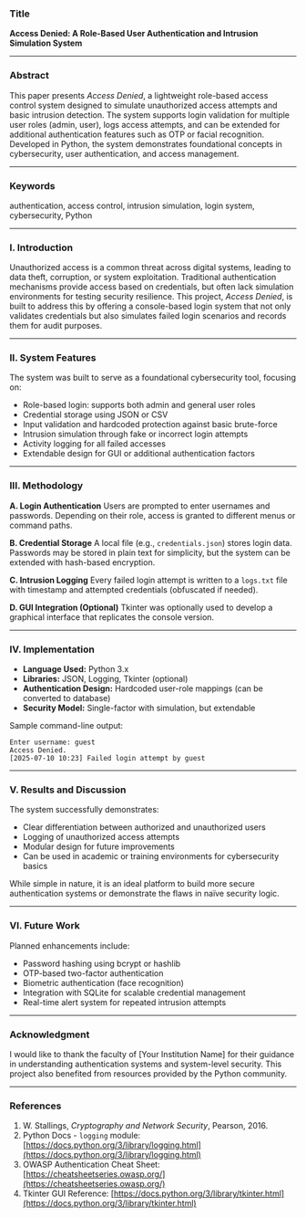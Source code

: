 
### **Title**

**Access Denied: A Role-Based User Authentication and Intrusion Simulation System**

---

### **Abstract**

This paper presents *Access Denied*, a lightweight role-based access control system designed to simulate unauthorized access attempts and basic intrusion detection. The system supports login validation for multiple user roles (admin, user), logs access attempts, and can be extended for additional authentication features such as OTP or facial recognition. Developed in Python, the system demonstrates foundational concepts in cybersecurity, user authentication, and access management.

---

### **Keywords**

authentication, access control, intrusion simulation, login system, cybersecurity, Python

---

### **I. Introduction**

Unauthorized access is a common threat across digital systems, leading to data theft, corruption, or system exploitation. Traditional authentication mechanisms provide access based on credentials, but often lack simulation environments for testing security resilience. This project, *Access Denied*, is built to address this by offering a console-based login system that not only validates credentials but also simulates failed login scenarios and records them for audit purposes.

---

### **II. System Features**

The system was built to serve as a foundational cybersecurity tool, focusing on:

* Role-based login: supports both admin and general user roles
* Credential storage using JSON or CSV
* Input validation and hardcoded protection against basic brute-force
* Intrusion simulation through fake or incorrect login attempts
* Activity logging for all failed accesses
* Extendable design for GUI or additional authentication factors

---

### **III. Methodology**

**A. Login Authentication**
Users are prompted to enter usernames and passwords. Depending on their role, access is granted to different menus or command paths.

**B. Credential Storage**
A local file (e.g., `credentials.json`) stores login data. Passwords may be stored in plain text for simplicity, but the system can be extended with hash-based encryption.

**C. Intrusion Logging**
Every failed login attempt is written to a `logs.txt` file with timestamp and attempted credentials (obfuscated if needed).

**D. GUI Integration (Optional)**
Tkinter was optionally used to develop a graphical interface that replicates the console version.

---

### **IV. Implementation**

* **Language Used:** Python 3.x
* **Libraries:** JSON, Logging, Tkinter (optional)
* **Authentication Design:** Hardcoded user-role mappings (can be converted to database)
* **Security Model:** Single-factor with simulation, but extendable

Sample command-line output:

```
Enter username: guest
Access Denied.
[2025-07-10 10:23] Failed login attempt by guest
```

---

### **V. Results and Discussion**

The system successfully demonstrates:

* Clear differentiation between authorized and unauthorized users
* Logging of unauthorized access attempts
* Modular design for future improvements
* Can be used in academic or training environments for cybersecurity basics

While simple in nature, it is an ideal platform to build more secure authentication systems or demonstrate the flaws in naïve security logic.

---

### **VI. Future Work**

Planned enhancements include:

* Password hashing using bcrypt or hashlib
* OTP-based two-factor authentication
* Biometric authentication (face recognition)
* Integration with SQLite for scalable credential management
* Real-time alert system for repeated intrusion attempts

---

### **Acknowledgment**

I would like to thank the faculty of \[Your Institution Name] for their guidance in understanding authentication systems and system-level security. This project also benefited from resources provided by the Python community.

---

### **References**

1. W. Stallings, *Cryptography and Network Security*, Pearson, 2016.
2. Python Docs - `logging` module: [https://docs.python.org/3/library/logging.html](https://docs.python.org/3/library/logging.html)
3. OWASP Authentication Cheat Sheet: [https://cheatsheetseries.owasp.org/](https://cheatsheetseries.owasp.org/)
4. Tkinter GUI Reference: [https://docs.python.org/3/library/tkinter.html](https://docs.python.org/3/library/tkinter.html)

